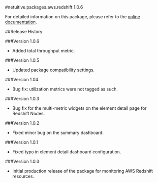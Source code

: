#netuitive.packages.aws.redshift 1.0.6

For detailed information on this package, please refer to the [online documentation](https://help.netuitive.com/Content/Integrations/aws.htm).

##Release History

###Version 1.0.6

* Added total throughput metric.

###Version 1.0.5

* Updated package compatibility settings.

###Version 1.04

* Bug fix: utilization metrics were not tagged as such.

###Version 1.0.3

* Bug fix for the multi-metric widgets on the element detail page for Redshift Nodes.

###Version 1.0.2

* Fixed minor bug on the summary dashboard.

###Version 1.0.1

* Fixed typo in element detail dashboard configuration.

###Version 1.0.0

* Initial production release of the package for monitoring AWS Redshift resources.
